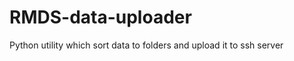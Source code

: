 RMDS-data-uploader
==================

 Python utility which sort data to folders and upload it to ssh server 
